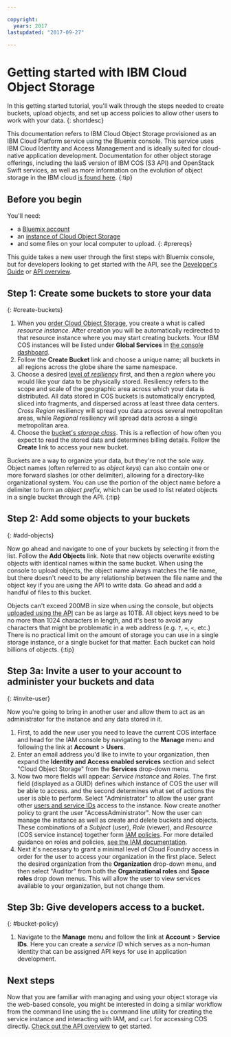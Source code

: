 ```yaml
---

copyright:
  years: 2017
lastupdated: "2017-09-27"

---
```


# Getting started with IBM Cloud Object Storage

In this getting started tutorial, you'll walk through the steps needed to create buckets, upload objects, and set up access policies to allow other users to work with your data.
{: shortdesc}

This documentation refers to IBM Cloud Object Storage provisioned as an IBM Cloud Platform service using the Bluemix console. This service uses IBM Cloud Identity and Access Management and is ideally suited for cloud-native application development.  Documentation for other object storage offerings, including the IaaS version of IBM COS (S3 API) and OpenStack Swift services, as well as more information on the evolution of object storage in the IBM cloud [is found here](/docs/services/cloud-object-storage/about-cos.html).
{:tip}

## Before you begin
You'll need:
  * a [Bluemix account](https://console.bluemix.net/registration/)
  * an [instance of Cloud Object Storage](/docs/services/cloud-object-storage/basics/order-storage.html)
  * and some files on your local computer to upload.
{: #prereqs}

This guide takes a new user through the first steps with Bluemix console, but for developers looking to get started with the API, see the  [Developer's Guide](/docs/services/cloud-object-storage/basics/developers.html) or [API overview](/docs/services/cloud-object-storage/api-reference/about-compatibility-api.html).

## Step 1: Create some buckets to store your data
{: #create-buckets}

  1. When you [order Cloud Object Storage](/docs/services/cloud-object-storage/basics/order-storage.html), you create a what is called _resource instance_. After creation you will be automatically redirected to that resource instance where you may start creating buckets. Your IBM COS instances will be listed under **Global Services** in [the console dashboard](/dashboard/apps).
  2. Follow the **Create Bucket** link and choose a unique name; all buckets in all regions across the globe share the same namespace.
  3. Choose a desired [level of _resiliency_](/docs/services/cloud-object-storage/basics/endpoints.html) first, and then a _region_ where you would like your data to be physically stored. Resiliency refers to the scope and scale of the geographic area across which your data is distributed. All data stored in COS buckets is automatically encrypted, sliced into fragments, and dispersed across at least three data centers.  _Cross Region_ resiliency will spread you data across several metropolitan areas, while _Regional_ resiliency will spread data across a single metropolitan area.
  4. Choose the [bucket's _storage class_](/docs/services/cloud-object-storage/basics/classes.html). This is a reflection of how often you expect to read the stored data and determines billing details. Follow the **Create** link to access your new bucket.

  Buckets are a way to organize your data, but they're not the sole way. Object names (often referred to as _object keys_) can also contain one or more forward slashes (or other delimiter), allowing for a directory-like organizational system. You can use the portion of the object name before a delimiter to form an _object prefix_, which can be used to list related objects in a single bucket through the API.
{:tip}


## Step 2: Add some objects to your buckets
{: #add-objects}

Now go ahead and navigate to one of your buckets by selecting it from the list.  Follow the **Add Objects** link. Note that new objects overwrite existing objects with identical names within the same bucket. When using the console to upload objects, the object name always matches the file name, but there doesn't need to be any relationship between the file name and the object key if you are using the API to write data.  Go ahead and add a handful of files to this bucket.

Objects can't exceed 200MB in size when using the console, but objects [uploaded using the API](/docs/services/cloud-object-storage/basics/multipart.html) can be as large as 10TB. All object keys need to be no more than 1024 characters in length, and it's best to avoid any characters that might be problematic in a web address (e.g. `?`, `=`, `<`, etc.) There is no practical limit on the amount of storage you can use in a single storage instance, or a single bucket for that matter.  Each bucket can hold billions of objects.
{:tip}

## Step 3a: Invite a user to your account to administer your buckets and data
{: #invite-user}

Now you're going to bring in another user and allow them to act as an administrator for the instance and any data stored in it.

  1. First, to add the new user you need to leave the current COS interface and head for the IAM console by navigating to the **Manage** menu and following the link at **Account** > **Users**.
  2. Enter an email address you'd like to invite to your organization, then expand the **Identity and Access enabled services** section and select "Cloud Object Storage" from the **Services** drop-down menu.
  3. Now two more fields will appear: _Service instance_ and _Roles_. The first field (displayed as a GUID) defines which instance of COS the user will be able to access.  and the second determines what set of actions the user is able to perform. Select "Administrator" to allow the user grant other [users and service IDs](docs/services/cloud-object-storage/iam/users-serviceids.html) access to the instance. Now create another policy to grant the user "AccessAdministrator".  Now the user can manage the instance as well as create and delete buckets and objects. These combinations of a _Subject_ (user), _Role_ (viewer), and _Resource_ (COS service instance) together form [IAM policies](docs/services/cloud-object-storage/iam/overview.html). For more detailed guidance on roles and policies, [see the IAM documentation](/docs/iam/users_roles.html).
  4. Next it's necessary to grant a minimal level of Cloud Foundry access in order for the user to access your organization in the first place.  Select the desired organization from the **Organization** drop-down menu, and then select "Auditor" from both the **Organizational roles** and **Space roles** drop down menus.  This will allow the user to view services available to your organization, but not change them.

## Step 3b: Give developers access to a bucket.
{: #bucket-policy}

  1. Navigate to the **Manage** menu and follow the link at **Account** > **Service IDs**.  Here you can create a _service ID_ which serves as a non-human identity that can be assigned API keys for use in application development.

## Next steps

Now that you are familiar with managing and using your object storage via the web-based console, you might be interested in doing a similar workflow from the command line using  the `bx` command line utility for creating the service instance and interacting with IAM, and `curl` for accessing COS directly. [Check out the API overview](/docs/services/cloud-object-storage/api-reference/about-compatibility-api.html) to get started.
